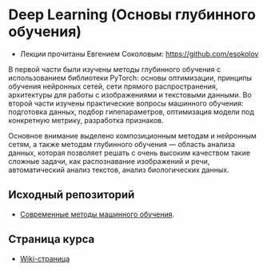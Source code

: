 # Deep Learning (Основы глубинного обучения)

* Лекции прочитаны Евгением Соколовым: https://github.com/esokolov

В первой части были изучены методы глубинного обучения с использованием библиотеки PyTorch: основы оптимизации, принципы обучения нейронных сетей, сети прямого распространения, архитектуры для работы с изображениями и текстовыми данными.
Во второй части изучены практические вопросы машинного обучения: подготовка данных, подбор гипепараметров, оптимизация модели под конкретную метрику, разработка признаков.

Основное внимание выделено композиционным методам и нейронным сетям, а также методам глубинного обучения — область анализа данных, которая позволяет решать с очень высоким качеством такие сложные задачи, как распознавание изображений и речи, автоматический анализ текстов, анализ биологических данных.

## Исходный репозиторий

* [Современные методы машинного обучения](https://github.com/hse-ds/iad-deep-learning).

## Страница курса

* [Wiki-страница](http://wiki.cs.hse.ru/%D0%A1%D0%BE%D0%B2%D1%80%D0%B5%D0%BC%D0%B5%D0%BD%D0%BD%D1%8B%D0%B5_%D0%BC%D0%B5%D1%82%D0%BE%D0%B4%D1%8B_%D0%BC%D0%B0%D1%88%D0%B8%D0%BD%D0%BD%D0%BE%D0%B3%D0%BE_%D0%BE%D0%B1%D1%83%D1%87%D0%B5%D0%BD%D0%B8%D1%8F)


